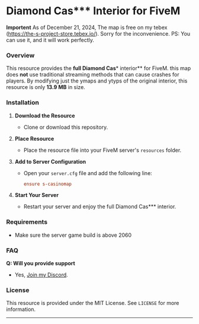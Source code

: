 # Diamond Cas*** Interior for FiveM
**Importent**
As of December 21, 2024, The map is free on my tebex (https://the-s-project-store.tebex.io/). Sorry for the inconvenience. PS: You can use it, and it will work perfectly.

### Overview
This resource provides the **full Diamond Cas*** interior** for FiveM. this map does **not** use traditional streaming methods that can cause crashes for players. By modifying just the ymaps and ytyps of the original interior, this resource is only **13.9 MB** in size.

### Installation
1. **Download the Resource**
   - Clone or download this repository.

2. **Place Resource**
   - Place the resource file into your FiveM server's `resources` folder.

3. **Add to Server Configuration**
   - Open your `server.cfg` file and add the following line:
     ```cfg
     ensure s-casinomap
     ```

4. **Start Your Server**
   - Restart your server and enjoy the full Diamond Cas*** interior.

### Requirements
- Make sure the server game build is above 2060

### FAQ
**Q: Will you provide support**
- Yes, [Join my Discord](https://discord.com/invite/DugA2BQXqK).


### License
This resource is provided under the MIT License. See `LICENSE` for more information.

---

